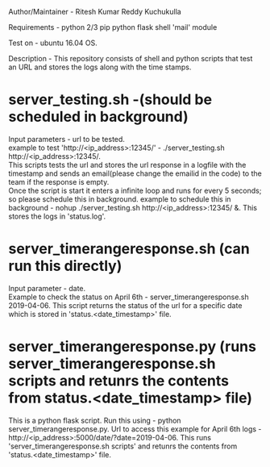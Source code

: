 Author/Maintainer - Ritesh Kumar Reddy Kuchukulla

Requirements -
python 2/3
pip
python flask
shell 'mail' module

Test on - ubuntu 16.04 OS.

Description - This repository consists of shell and python scripts that test an URL and stores the logs along with the time stamps.

# server_testing.sh -(should be scheduled in background)
Input parameters - url to be tested.                                                                                   
example to test 'http://<ip_address>:12345/' - ./server_testing.sh http://<ip_address>:12345/.                         
This scripts tests the url and stores the url response in a logfile with the timestamp and sends an email(please change the emailid in the code) to the team if the response is empty.              
Once the script is start it enters a infinite loop and runs for every 5 seconds; so please schedule this in background.
example to schedule this in background - nohup ./server_testing.sh http://<ip_address>:12345/ &.
This stores the logs in 'status.log'.

# server_timerangeresponse.sh (can run this directly)
Input parameter - date.                                                            
Example to check the status on April 6th - server_timerangeresponse.sh 2019-04-06. 
This script returns the status of the url for a specific date which is stored in 'status.<date_timestamp>' file.

# server_timerangeresponse.py (runs server_timerangeresponse.sh scripts and retunrs the contents from status.<date_timestamp> file)
This is a python flask script.
Run this using - python server_timerangeresponse.py.
Url to access this example for April 6th logs - http://<ip_address>:5000/date/?date=2019-04-06.
This runs 'server_timerangeresponse.sh scripts' and retunrs the contents from 'status.<date_timestamp>' file.
